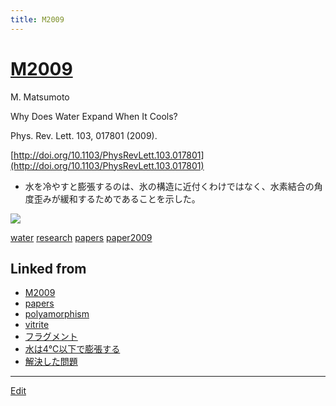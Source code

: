 ```yaml
---
title: M2009
---
```

# [M2009](/M2009)

M. Matsumoto

Why Does Water Expand When It Cools?

Phys. Rev. Lett. 103, 017801 (2009).

[http://doi.org/10.1103/PhysRevLett.103.017801](http://doi.org/10.1103/PhysRevLett.103.017801)


* 水を冷やすと膨張するのは、氷の構造に近付くわけではなく、水素結合の角度歪みが緩和するためであることを示した。

![](https://i.gyazo.com/19e94a51a08a8d421b040d38d38acba2.png)





[water](/water) [research](/research) [papers](/papers) [paper2009](/paper2009)





## Linked from

* [M2009](/M2009)
* [papers](/papers)
* [polyamorphism](/polyamorphism)
* [vitrite](/vitrite)
* [フラグメント](/フラグメント)
* [水は4℃以下で膨張する](/水は4℃以下で膨張する)
* [解決した問題](/解決した問題)


----

[Edit](https://github.com/vitroid/vitroid.github.io/edit/master/MD/M2009.md)

